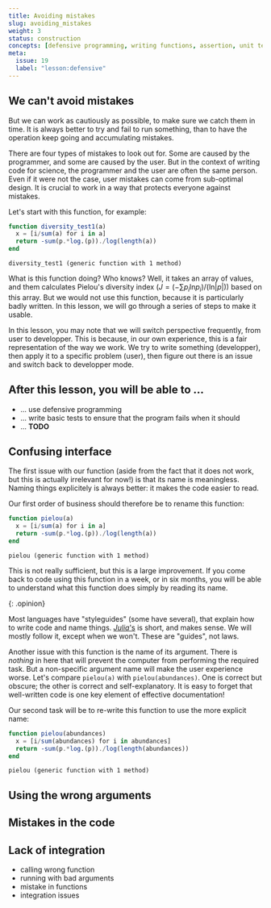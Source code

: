 ```yaml
---
title: Avoiding mistakes
slug: avoiding_mistakes
weight: 3
status: construction
concepts: [defensive programming, writing functions, assertion, unit testing]
meta:
  issue: 19
  label: "lesson:defensive"
---
```


## We can't avoid mistakes

But we can work as cautiously as possible, to make sure we catch them in time.
It is always better to try and fail to run something, than to have the operation
keep going and accumulating mistakes.

There are four types of mistakes to look out for. Some are caused by the
programmer, and some are caused by the user. But in the context of writing code
for science, the programmer and the user are often the same person. Even if it
were not the case, user mistakes can come from sub-optimal design. It is crucial
to work in a way that protects everyone against mistakes.

Let's start with this function, for example:

````julia
function diversity_test1(a)
  x = [i/sum(a) for i in a]
  return -sum(p.*log.(p))./log(length(a))
end
````


````
diversity_test1 (generic function with 1 method)
````





What is this function doing? Who knows? Well, it takes an array of values, and
them calculates Pielou's diversity index ($J = \left(-\sum
p_i\text{ln}p_i\right)/\left(\text{ln}|p|\right)$) based on this array. But we
would not use this function, because it is particularly badly written. In this
lesson, we will go through a series of steps to make it usable.

In this lesson, you may note that we will switch perspective frequently, from
user to developper. This is because, in our own experience, this is a fair
representation of the way we work. We try to write something (developper), then
apply it to a specific problem (user), then figure out there is an issue and
switch back to developper mode.

## After this lesson, you will be able to ...

- ... use defensive programming
- ... write basic tests to ensure that the program fails when it should
- ... **TODO**

## Confusing interface

The first issue with our function (aside from the fact that it does not work,
but this is actually irrelevant for now!) is that its name is meaningless.
Naming things explicitely is always better: it makes the code easier to read.

Our first order of business should therefore be to rename this function:

````julia
function pielou(a)
  x = [i/sum(a) for i in a]
  return -sum(p.*log.(p))./log(length(a))
end
````


````
pielou (generic function with 1 method)
````





This is not really sufficient, but this is a large improvement. If you come back
to code using this function in a week, or in six months, you will be able to
understand what this function does simply by reading its name.

{: .opinion}

Most languages have "styleguides" (some have several), that explain how to write
code and name things. [*Julia*'s][jlsg] is short, and makes sense. We will
mostly follow it, except when we won't. These are "guides", not laws.

[jlsg]: https://docs.julialang.org/en/latest/manual/style-guide/

Another issue with this function is the name of its argument. There is *nothing*
in here that will prevent the computer from performing the required task. But a
non-specific argument name will make the user experience worse. Let's compare
`pielou(a)` with `pielou(abundances)`. One is correct but obscure; the other is
correct and self-explanatory. It is easy to forget that well-written code is one
key element of effective documentation!

Our second task will be to re-write this function to use the more explicit name:

````julia
function pielou(abundances)
  x = [i/sum(abundances) for i in abundances]
  return -sum(p.*log.(p))./log(length(abundances))
end
````


````
pielou (generic function with 1 method)
````





## Using the wrong arguments

## Mistakes in the code

## Lack of integration

- calling wrong function
- running with bad arguments
- mistake in functions
- integration issues
